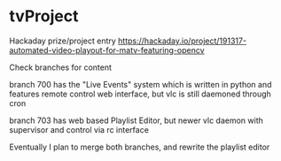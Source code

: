 # tvProject

Hackaday prize/project entry https://hackaday.io/project/191317-automated-video-playout-for-matv-featuring-opencv

Check branches for content

branch 700 has the "Live Events" system which is written in python and features remote control web interface, but vlc is still daemoned through cron

branch 703 has web based Playlist Editor, but newer vlc daemon with supervisor and control via rc interface

Eventually I plan to merge both branches, and rewrite the playlist editor
